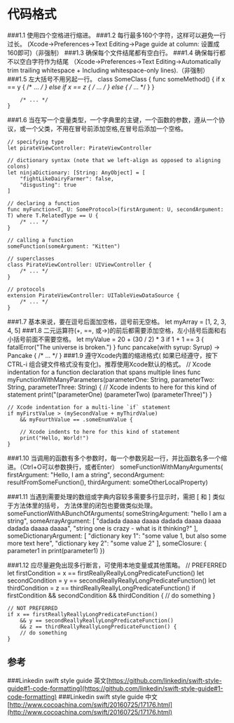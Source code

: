 # 代码格式
###1.1 使用四个空格进行缩进。
###1.2 每行最多160个字符，这样可以避免一行过长。 (Xcode->Preferences->Text Editing->Page guide at column: 设置成160即可)（非强制）
###1.3 确保每个文件结尾都有空白行。
###1.4 确保每行都不以空白字符作为结尾 （Xcode->Preferences->Text Editing->Automatically trim trailing whitespace + Including whitespace-only lines).（非强制）
###1.5 左大括号不用另起一行。
	class SomeClass {
	    func someMethod() {
	        if x == y {
	            /* ... */
	        } else if x == z {
	            /* ... */
	        } else {
	            /* ... */
	        }
	    }
	
	    /* ... */
	}

###1.6 当在写一个变量类型，一个字典里的主键，一个函数的参数，遵从一个协议，或一个父类，不用在冒号前添加空格,在冒号后添加一个空格。

	// specifying type
	let pirateViewController: PirateViewController
	
	// dictionary syntax (note that we left-align as opposed to aligning colons)
	let ninjaDictionary: [String: AnyObject] = [
	    "fightLikeDairyFarmer": false,
	    "disgusting": true
	]
	
	// declaring a function
	func myFunction<T, U: SomeProtocol>(firstArgument: U, secondArgument: T) where T.RelatedType == U {
	    /* ... */
	}
	
	// calling a function
	someFunction(someArgument: "Kitten")
	
	// superclasses
	class PirateViewController: UIViewController {
	    /* ... */
	}
	
	// protocols
	extension PirateViewController: UITableViewDataSource {
	    /* ... */
	}
###1.7 基本来说，要在逗号后面加空格，逗号前无空格。
	let myArray = [1, 2, 3, 4, 5]
###1.8 二元运算符(+, ==, 或->)的前后都需要添加空格，左小括号后面和右小括号前面不需要空格。
	let myValue = 20 + (30 / 2) * 3
	if 1 + 1 == 3 {
	    fatalError("The universe is broken.")
	}
	func pancake(with syrup: Syrup) -> Pancake {
	    /* ... */
	}
###1.9  遵守Xcode内置的缩进格式( 如果已经遵守，按下CTRL-i 组合键文件格式没有变化)。推荐使用Xcode默认的格式。
	// Xcode indentation for a function declaration that spans multiple lines
	func myFunctionWithManyParameters(parameterOne: String,
	                                  parameterTwo: String,
	                                  parameterThree: String) {
	    // Xcode indents to here for this kind of statement
	    print("\(parameterOne) \(parameterTwo) \(parameterThree)")
	}
	
	// Xcode indentation for a multi-line `if` statement
	if myFirstValue > (mySecondValue + myThirdValue)
	    && myFourthValue == .someEnumValue {
	
	    // Xcode indents to here for this kind of statement
	    print("Hello, World!")
	}

###1.10 当调用的函数有多个参数时，每一个参数另起一行，并比函数名多一个缩进。（Ctrl+O可以参数换行，或者Enter）
	someFunctionWithManyArguments(
	    firstArgument: "Hello, I am a string",
	    secondArgument: resultFromSomeFunction(),
	    thirdArgument: someOtherLocalProperty)

###1.11 当遇到需要处理的数组或字典内容较多需要多行显示时，需把 [ 和 ] 类似于方法体里的括号， 方法体里的闭包也要做类似处理。
	someFunctionWithABunchOfArguments(
	    someStringArgument: "hello I am a string",
	    someArrayArgument: [
	        "dadada daaaa daaaa dadada daaaa daaaa dadada daaaa daaaa",
	        "string one is crazy - what is it thinking?"
	    ],
	    someDictionaryArgument: [
	        "dictionary key 1": "some value 1, but also some more text here",
	        "dictionary key 2": "some value 2"
	    ],
	    someClosure: { parameter1 in
	        print(parameter1)
	    })

###1.12 应尽量避免出现多行断言，可使用本地变量或其他策略。
	// PREFERRED
	let firstCondition = x == firstReallyReallyLongPredicateFunction()
	let secondCondition = y == secondReallyReallyLongPredicateFunction()
	let thirdCondition = z == thirdReallyReallyLongPredicateFunction()
	if firstCondition && secondCondition && thirdCondition {
	    // do something
	}
	
	// NOT PREFERRED
	if x == firstReallyReallyLongPredicateFunction()
	    && y == secondReallyReallyLongPredicateFunction()
	    && z == thirdReallyReallyLongPredicateFunction() {
	    // do something
	}

## 参考
###Linkedin swift style guide 英文[https://github.com/linkedin/swift-style-guide#1-code-formatting](https://github.com/linkedin/swift-style-guide#1-code-formatting)
###Linkedin swift style guide 中文[http://www.cocoachina.com/swift/20160725/17176.html](http://www.cocoachina.com/swift/20160725/17176.html)
